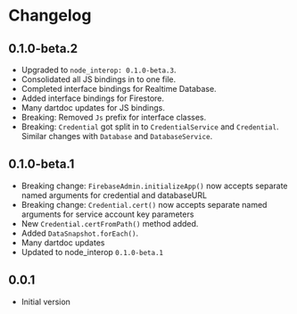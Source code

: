 # Changelog

## 0.1.0-beta.2

- Upgraded to `node_interop: 0.1.0-beta.3`.
- Consolidated all JS bindings in to one file.
- Completed interface bindings for Realtime Database.
- Added interface bindings for Firestore.
- Many dartdoc updates for JS bindings.
- Breaking: Removed `Js` prefix for interface classes.
- Breaking: `Credential` got split in to `CredentialService` and
  `Credential`. Similar changes with `Database` and `DatabaseService`.

## 0.1.0-beta.1

- Breaking change: `FirebaseAdmin.initializeApp()` now accepts separate named
    arguments for credential and databaseURL
- Breaking change: `Credential.cert()` now accepts separate named arguments
    for service account key parameters
- New `Credential.certFromPath()` method added.
- Added `DataSnapshot.forEach()`.
- Many dartdoc updates
- Updated to node_interop `0.1.0-beta.1`

## 0.0.1

- Initial version
